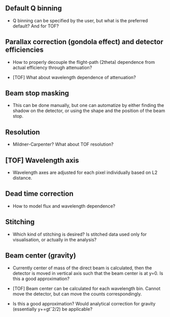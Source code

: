 ## Default Q binning

* Q binning can be specified by the user, but what is the preferred default? And for TOF?

## Parallax correction (gondola effect) and detector efficiencies

* How to properly decouple the flight-path (2theta) dependence from actual efficiency through attenuation?

* [TOF] What about wavelength dependence of attenuation?

## Beam stop masking

* This can be done manually, but one can automatize by either finding the shadow on the detector, or using the shape and the position of the beam stop.

## Resolution

* Mildner-Carpenter? What about TOF resolution?

## [TOF] Wavelength axis

* Wavelength axes are adjusted for each pixel individually based on L2 distance.

## Dead time correction

* How to model flux and wavelength dependence?

## Stitching

* Which kind of stitching is desired? Is stitched data used only for visualisation, or actually in the analysis?

## Beam center (gravity)

* Currently center of mass of the direct beam is calculated, then the detector is moved in vertical axis such that the beam center is at y=0. Is this a good approximation?

* [TOF] Beam center can be calculated for each wavelength bin. Cannot move the detector, but can move the counts correspondingly.

* Is this a good approximation? Would analytical correction for gravity (essentially y+=gtˆ2/2) be applicable?
